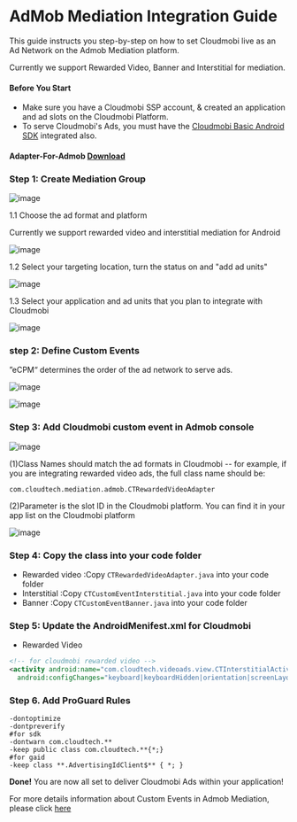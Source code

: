 # AdMob Mediation Integration Guide

This guide instructs you step-by-step on how to set Cloudmobi live as an Ad Network on the Admob Mediation platform.

Currently we support Rewarded Video, Banner and Interstitial for mediation.

#### Before You Start

- Make sure you have a Cloudmobi SSP account, & created an application and ad slots on the Cloudmobi Platform.
- To serve Cloudmobi's Ads, you must have the [Cloudmobi Basic Android SDK](https://github.com/cloudmobi/AndroidSDK/blob/master/AndroidSDK.zip) integrated also.  

#### Adapter-For-Admob [Download](https://github.com/cloudmobi/AndroidSDK/blob/master/AndroidSDK_Adapter-For-Admob.zip)

### Step 1: Create Mediation Group

![image](https://user-images.githubusercontent.com/20314643/34598723-6a3249e2-f229-11e7-96b8-0ba05840c957.png)

1.1 Choose the ad format and platform

Currently we support rewarded video and interstitial mediation for Android

![image](https://user-images.githubusercontent.com/20314643/34598771-abf82482-f229-11e7-8f5b-849a295461fa.png)

1.2 Select your targeting location, turn the status on and "add ad units"

![image](https://user-images.githubusercontent.com/20314643/34598876-34953cd0-f22a-11e7-9d76-f2610179dc99.png)



1.3 Select your application and ad units that you plan to integrate with Cloudmobi

![image](https://user-images.githubusercontent.com/20314643/34598969-da664082-f22a-11e7-9441-c6aca7cd93ba.png)



### step 2: Define Custom Events

”eCPM“ determines the order of the ad network to serve ads.

![image](https://user-images.githubusercontent.com/20314643/34599932-fab8e6c8-f22f-11e7-93df-37119420eb58.png)

![image](https://user-images.githubusercontent.com/20314643/34600140-f0e26a74-f230-11e7-9451-baaaf675b2ce.png)



### Step 3: Add Cloudmobi custom event in Admob console

![image](https://user-images.githubusercontent.com/20314643/34600301-c64459c0-f231-11e7-8ab5-67a61423e5ea.png)

(1)Class Names should match the ad formats in Cloudmobi -- for example, if you are integrating rewarded video ads, the full class name should be: 

 ```
 com.cloudtech.mediation.admob.CTRewardedVideoAdapter 
 
 ```

(2)Parameter is the slot ID in the Cloudmobi platform. You can find it in your app list on the Cloudmobi platform


![image](https://user-images.githubusercontent.com/20314643/34601111-7ecc1b88-f235-11e7-90e1-017785793815.png)



### Step 4: Copy the class into your code folder

- Rewarded video :Copy `CTRewardedVideoAdapter.java` into your code folder
- Interstitial :Copy `CTCustomEventInterstitial.java` into your code folder
- Banner :Copy `CTCustomEventBanner.java` into your code folder

### Step 5: Update the AndroidMenifest.xml for Cloudmobi 

- Rewarded Video

```xml
<!-- for cloudmobi rewarded video -->
<activity android:name="com.cloudtech.videoads.view.CTInterstitialActivity"
  android:configChanges="keyboard|keyboardHidden|orientation|screenLayout|uiMode|screenSize|smallestScreenSize"/>
```

### Step 6. Add ProGuard Rules

```
-dontoptimize
-dontpreverify
#for sdk
-dontwarn com.cloudtech.**
-keep public class com.cloudtech.**{*;}
#for gaid
-keep class **.AdvertisingIdClient$** { *; }
```
**Done!** You are now all set to deliver Cloudmobi Ads within your application!

For more details information about Custom Events in Admob Mediation, please click [here](https://developers.google.com/admob/android/custom-events)

